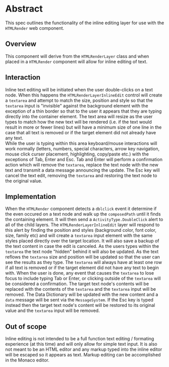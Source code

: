 # Abstract
This spec outlines the functionality of the inline editing layer for use with the `HTMLRender` web component.

## Overview
This component will derive from the `HTMLRenderLayer` class and when placed in a `HTMLRender` component will allow
for inline editing of text. 

## Interaction
Inline text editing will be initiated when the user double-clicks on a text node. When this happens the `HTMLRenderLayerInlineEdit`
control will create a `textarea` and attempt to match the size, position and style so that the `textarea` input is "invisible" against
the background element with the exception of a thin border so that to the user it appears that they are typing directly into the container 
element. The text area will resize as the user types to match how the new text will be rendered (i.e. if the text would result in more or fewer lines)
but will have a minimum size of one line in the case that all text is removed or if the target element did not already have any text.  
While the user is typing within this area keyboard/mouse interactions will work normally (letters, numbers, special characters, 
arrow key navigation, mouse click curser placement, highlighting, copy/paste etc.) with the exceptions of Tab, Enter and Esc. Tab and Enter 
will perform a confirmation action which will remove the `textarea`, replace the text node with the new text and transmit a data message
announcing the update. The Esc key will cancel the text edit, removing the `textarea` and restoring the text node to the original value.

## Implementation
When the `HTMLRender` component detects a `dblclick` event it determine if the even occured on a text node and walk up the `composedPath` 
until it finds the containing element. It will then send a `ActivityType.DoubleClick` alert to all of the child layers. 
The `HTMLRenderLayerInlineEdit` layer will respond to this alert by finding the position and styles (background color, font color, size, family etc)
and will create a `textarea` input element with the same styles placed directly over the target location. It will also save a backup of the 
text content in case the edit is canceled. As the users types within the `textarea` the text node "hidden" behind it will also be updated. As the 
text reflows the `textarea` size and position will be updated so that the user can see the results as they type. The `textarea` will always have 
at least one row if all text is removed or if the target element did not have any text to begin with. 
When the user is done, any event that causes the `textarea` to lose focus to include typing Tab or Enter, or clicking outside of the `textarea`
will be considered a confirmation. The target text node's contents will be replaced with the contents of the `textarea` and the `textarea` input 
will be removed. The Data Dictionary will be updated with the new content and a `data` message will be sent via the `MessageSystem`.
If the Esc key is typed instead then the target text node's content will be restored to its original value and the `textarea` input will be 
removed. 

## Out of scope
Inline editing is not intended to be a full function text editing / formating experience (at this time) and will only allow for simple text 
input. It is also not meant to be an HTML editor and any markup typed into the inline editor will be escaped so it appears as text. Markup
editing can be accomplished in the Monaco editor.